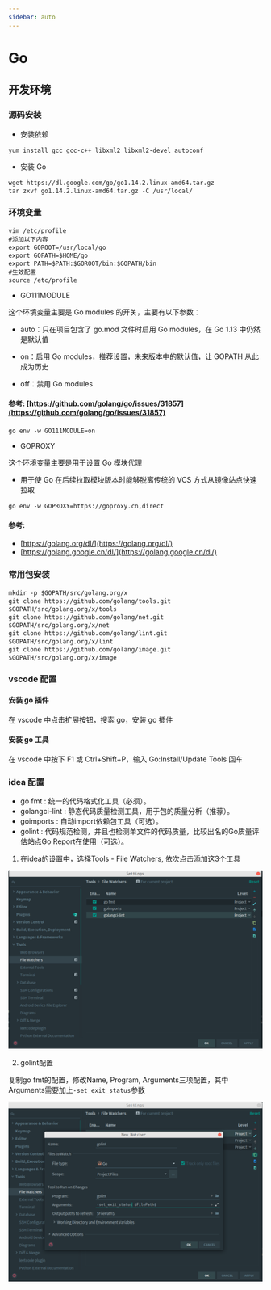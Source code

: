 ```yaml
---
sidebar: auto
---
```


# Go

## 开发环境

### 源码安装

- 安装依赖

```shell
yum install gcc gcc-c++ libxml2 libxml2-devel autoconf
```

- 安装 Go

```shell
wget https://dl.google.com/go/go1.14.2.linux-amd64.tar.gz
tar zxvf go1.14.2.linux-amd64.tar.gz -C /usr/local/
```

### 环境变量

```shell
vim /etc/profile
#添加以下内容
export GOROOT=/usr/local/go
export GOPATH=$HOME/go
export PATH=$PATH:$GOROOT/bin:$GOPATH/bin
#生效配置
source /etc/profile
```

- GO111MODULE

这个环境变量主要是 Go modules 的开关，主要有以下参数：

- auto：只在项目包含了 go.mod 文件时启用 Go modules，在 Go 1.13 中仍然是默认值

- on：启用 Go modules，推荐设置，未来版本中的默认值，让 GOPATH 从此成为历史

- off：禁用 Go modules

#### 参考: [https://github.com/golang/go/issues/31857](https://github.com/golang/go/issues/31857)

```shell
go env -w GO111MODULE=on
```

- GOPROXY

这个环境变量主要是用于设置 Go 模块代理

- 用于使 Go 在后续拉取模块版本时能够脱离传统的 VCS 方式从镜像站点快速拉取

```shell
go env -w GOPROXY=https://goproxy.cn,direct
```

#### 参考:

- [https://golang.org/dl/](https://golang.org/dl/)
- [https://golang.google.cn/dl/](https://golang.google.cn/dl/)

### 常用包安装

```shell
mkdir -p $GOPATH/src/golang.org/x
git clone https://github.com/golang/tools.git $GOPATH/src/golang.org/x/tools
git clone https://github.com/golang/net.git $GOPATH/src/golang.org/x/net
git clone https://github.com/golang/lint.git $GOPATH/src/golang.org/x/lint
git clone https://github.com/golang/image.git $GOPATH/src/golang.org/x/image
```

### vscode 配置

#### 安装 go 插件

在 vscode 中点击扩展按钮，搜索 go，安装 go 插件

#### 安装 go 工具

在 vscode 中按下 F1 或 Ctrl+Shift+P，输入 Go:Install/Update Tools 回车

### idea 配置

- go fmt : 统一的代码格式化工具（必须）。
- golangci-lint : 静态代码质量检测工具，用于包的质量分析（推荐）。
- goimports : 自动import依赖包工具（可选）。
- golint : 代码规范检测，并且也检测单文件的代码质量，比较出名的Go质量评估站点Go Report在使用（可选）。

1. 在idea的设置中，选择Tools - File Watchers, 依次点击添加这3个工具

![idea 配置](./idea-config.png)

2. golint配置

复制go fmt的配置，修改Name, Program, Arguments三项配置，其中Arguments需要加上`-set_exit_status`参数

![idea 配置 - golint配置](./idea-config-golint-config.png)